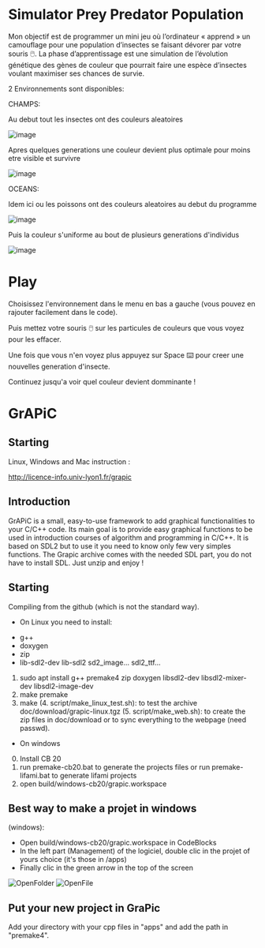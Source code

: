 # Simulator Prey Predator Population

Mon objectif est de programmer un mini jeu où l’ordinateur « apprend » un camouflage pour
une population d’insectes se faisant dévorer par votre souris 🖱️​. La phase d’apprentissage est une
simulation de l’évolution génétique des gènes de couleur que pourrait faire une espèce
d’insectes voulant maximiser ses chances de survie.

2 Environnements sont disponibles:

CHAMPS:

Au debut tout les insectes ont des couleurs aleatoires

![image](image/Insecte1.jpg)

Apres quelques generations une couleur devient plus optimale pour moins etre visible et survivre 

![image](image/Insecte2.jpg)

OCEANS:

Idem ici ou les poissons ont des couleurs aleatoires au debut du programme

![image](image/Insecte3.jpg)

Puis la couleur s'uniforme au bout de plusieurs generations d'individus

![image](image/Insecte4.jpg)

# Play

Choisissez l'environnement dans le menu en bas a gauche (vous pouvez en rajouter facilement dans le code).

Puis mettez votre souris 🖱️​ sur les particules de couleurs que vous voyez pour les effacer.

Une fois que vous n'en voyez plus appuyez sur Space ​⌨️​ pour creer une nouvelles generation d'insecte.

Continuez jusqu'a voir quel couleur devient domminante !

# GrAPiC 

## Starting

Linux, Windows and Mac instruction :

http://licence-info.univ-lyon1.fr/grapic

## Introduction

GrAPiC is a small, easy-to-use framework to add graphical functionalities to your C/C++ code. 
Its main goal is to provide easy graphical functions to be used in introduction courses of algorithm and programming in C/C++. 
It is based on SDL2 but to use it you need to know only few very simples functions. 
The Grapic archive comes with the needed SDL part, you do not have to install SDL. Just unzip and enjoy ! 

## Starting

Compiling from the github (which is not the standard way).

* On Linux you need to install:
- g++
- doxygen
- zip
- lib-sdl2-dev lib-sdl2 sd2_image... sdl2_ttf...

1. sudo apt install g++ premake4 zip doxygen libsdl2-dev libsdl2-mixer-dev libsdl2-image-dev
2. make premake
3. make
(4. script/make_linux_test.sh): to test the archive doc/download/grapic-linux.tgz
(5. script/make_web.sh): to create the zip files in doc/download or to sync everything to the webpage (need passwd).


* On windows
0. Install CB 20
1. run premake-cb20.bat to generate the projects files    or     run premake-lifami.bat to generate lifami projects 
2. open build/windows-cb20/grapic.workspace

## Best way to make a projet in windows

(windows): 
 - Open build/windows-cb20/grapic.workspace in CodeBlocks
 - In the left part (Management) of the logiciel, double clic in the projet of yours choice (it's those in /apps)
 - Finally clic in the green arrow in the top of the screen

![OpenFolder](image/OpenFolder.jpg)
![OpenFile](image/OpenFile.jpg)

## Put your new project in GraPic

Add your directory with your cpp files in "apps" and add the path in "premake4".


